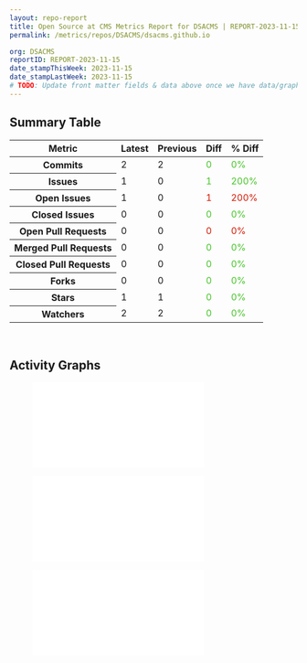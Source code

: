 ```yaml
---
layout: repo-report
title: Open Source at CMS Metrics Report for DSACMS | REPORT-2023-11-15
permalink: /metrics/repos/DSACMS/dsacms.github.io

org: DSACMS
reportID: REPORT-2023-11-15
date_stampThisWeek: 2023-11-15
date_stampLastWeek: 2023-11-15
# TODO: Update front matter fields & data above once we have data/graphs for reports.
---
```

<div class="summary-table">
  <table class="usa-table usa-table--borderless">
    <h2> Summary Table </h2>
    <thead>
      <tr>
        <th scope="col">Metric</th>
        <th scope="col">Latest</th>
        <th scope="col">Previous</th>
        <th scope="col">Diff</th>
        <th scope="col">% Diff</th>
      </tr>
    </thead>
    <tbody>
      <tr>
        <th scope="row">Commits</th>
        <td>2</td>
        <td>2</td>
        <td style="color: #45c527" >0</td>
        <td style="color: #45c527" >0%</td>
      </tr>
      <tr>
        <th scope="row">Issues</th>
        <td>1</td>
        <td>0</td>
        <td style="color: #45c527" >1</td>
        <td style="color: #45c527" >200%</td>
      </tr>
      <tr>
        <th scope="row">Open Issues</th>
        <td>1</td>
        <td>0</td>
        <td style="color: #d31c08" >1</td>
        <td style="color: #d31c08" >200%</td>
      </tr>
      <tr>
        <th scope="row">Closed Issues</th>
        <td>0</td>
        <td>0</td>
        <td style="color: #45c527" >0</td>
        <td style="color: #45c527" >0%</td>
      </tr>
      <tr>
        <th scope="row">Open Pull Requests</th>
        <td>0</td>
        <td>0</td>
        <td style="color: #d31c08" >0</td>
        <td style="color: #d31c08" >0%</td>
      </tr>
      <tr>
        <th scope="row">Merged Pull Requests</th>
        <td>0</td>
        <td>0</td>
        <td style="color: #45c527" >0</td>
        <td style="color: #45c527" >0%</td>
      </tr>
      <tr>
        <th scope="row">Closed Pull Requests</th>
        <td>0</td>
        <td>0</td>
        <td style="color: #45c527" >0</td>
        <td style="color: #45c527" >0%</td>
      </tr>
      <tr>
        <th scope="row">Forks</th>
        <td>0</td>
        <td>0</td>
        <td style="color: #45c527" >0</td>
        <td style="color: #45c527" >0%</td>
      </tr>
      <tr>
        <th scope="row">Stars</th>
        <td>1</td>
        <td>1</td>
        <td style="color: #45c527" >0</td>
        <td style="color: #45c527" >0%</td>
      </tr>
      <tr>
        <th scope="row">Watchers</th>
        <td>2</td>
        <td>2</td>
        <td style="color: #45c527" >0</td>
        <td style="color: #45c527" >0%</td>
      </tr>
    </tbody>
  </table>
</div>
<div class="graph-container">
  <br>
  <h2>Activity Graphs</h2>
  <div class="row">
    <!--- Issues Status Breakdown Graph -->
    <figure>
      <embed type="image/svg+xml" src="/INSERT_PATH_HERE.svg" />
    </figure>
    <!--- PRs Status Breakdown Graph -->
    <figure>
      <embed type="image/svg+xml" src="/INSERT_PATH_HERE.svg" />
    </figure>
    <!--- Contributor Activity Line Graph -->
    <figure>
      <embed type="image/svg+xml" src="/INSERT_PATH_HERE.svg" />
    </figure>
  </div>
</div>